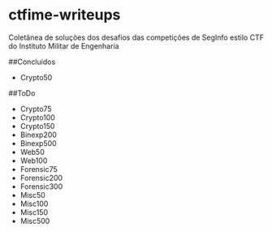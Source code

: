 # ctfime-writeups
Coletânea de soluções dos desafios das competições de SegInfo estilo CTF do Instituto Militar de Engenharia

##Concluídos
- Crypto50

##ToDo
- Crypto75
- Crypto100
- Crypto150
- Binexp200
- Binexp500
- Web50
- Web100
- Forensic75
- Forensic200
- Forensic300
- Misc50
- Misc100
- Misc150
- Misc500
